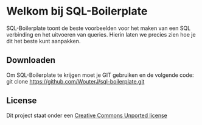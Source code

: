 # Welkom bij SQL-Boilerplate
SQL-Boilerplate toont de beste voorbeelden voor het maken van een SQL verbinding en het uitvoeren van queries. Hierin laten we precies zien hoe je dit het beste kunt aanpakken.

## Downloaden
Om SQL-Boilerplate te krijgen moet je GIT gebruiken en de volgende code:
	git clone https://github.com/WouterJ/sql-boilerplate.git

## License
Dit project staat onder een [Creative Commons Unported license](http://creativecommons.org/licenses/by/3.0/)
